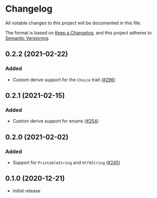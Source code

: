 # Changelog
All notable changes to this project will be documented in this file.

The format is based on [Keep a Changelog](https://keepachangelog.com/en/1.0.0/),
and this project adheres to [Semantic Versioning](https://semver.org/spec/v2.0.0.html).

## 0.2.2 (2021-02-22)
### Added
- Custom derive support for the `Choice` trait ([#296])

[#296]: https://github.com/RustCrypto/utils/pull/296

## 0.2.1 (2021-02-15)
### Added
- Custom derive support for enums ([#254])

[#254]: https://github.com/RustCrypto/utils/pull/254

## 0.2.0 (2021-02-02)
### Added
- Support for `PrintableString` and `Utf8String` ([#245])

[#245]: https://github.com/RustCrypto/utils/pull/245

## 0.1.0 (2020-12-21)
- Initial release
